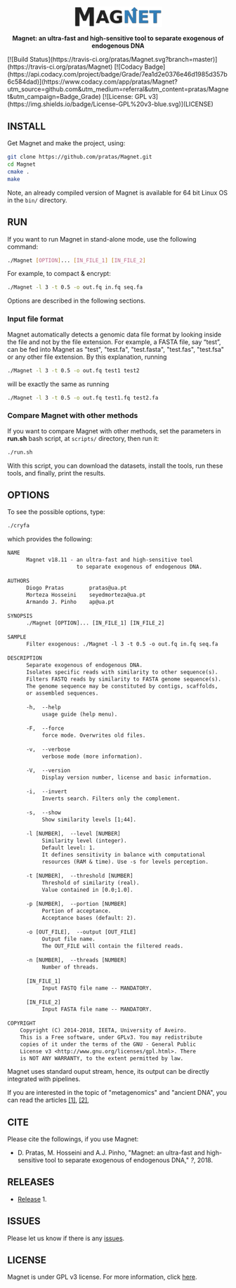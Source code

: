 <p align="center">
<img src="imgs/logo.png" alt="Magnet" width="200" border="0" /></p>
<b><p align="center">Magnet: an ultra-fast and high-sensitive tool to separate exogenous of endogenous DNA</p></b>
[![Build Status](https://travis-ci.org/pratas/Magnet.svg?branch=master)](https://travis-ci.org/pratas/Magnet)
[![Codacy Badge](https://api.codacy.com/project/badge/Grade/7ea1d2e0376e46d1985d357b6c584dad)](https://www.codacy.com/app/pratas/Magnet?utm_source=github.com&amp;utm_medium=referral&amp;utm_content=pratas/Magnet&amp;utm_campaign=Badge_Grade)
[![License: GPL v3](https://img.shields.io/badge/License-GPL%20v3-blue.svg)](LICENSE)

## INSTALL
Get Magnet and make the project, using:
```bash
git clone https://github.com/pratas/Magnet.git
cd Magnet
cmake .
make
```
Note, an already compiled version of Magnet is available for 64 bit Linux OS in
the `bin/` directory.


## RUN
If you want to run Magnet in stand-alone mode, use the following command:
```bash
./Magnet [OPTION]... [IN_FILE_1] [IN_FILE_2]
```
For example, to compact & encrypt:
```bash
./Magnet -l 3 -t 0.5 -o out.fq in.fq seq.fa
```
Options are described in the following sections.

### Input file format
Magnet automatically detects a genomic data file format by looking inside the
file and not by the file extension. For example, a FASTA file, say “test”, can
be fed into Magnet as "test", "test.fa", "test.fasta", "test.fas", "test.fsa" or
any other file extension. By this explanation, running
```bash
./Magnet -l 3 -t 0.5 -o out.fq test1 test2
```
will be exactly the same as running
```bash
./Magnet -l 3 -t 0.5 -o out.fq test1.fq test2.fa
```

### Compare Magnet with other methods
If you want to compare Magnet with other methods, set the parameters in 
**run.sh** bash script, at `scripts/` directory, then run it:
```bash
./run.sh
```
With this script, you can download the datasets, install the tools, run these tools, and finally, print the results.


## OPTIONS
To see the possible options, type:
```bash
./cryfa
```

which provides the following:
```
NAME                                                                     
      Magnet v18.11 - an ultra-fast and high-sensitive tool              
                      to separate exogenous of endogenous DNA.           
                                                                         
AUTHORS                                                                  
      Diogo Pratas        pratas@ua.pt                                   
      Morteza Hosseini    seyedmorteza@ua.pt                             
      Armando J. Pinho    ap@ua.pt                                       
                                                                         
SYNOPSIS                                                                 
      ./Magnet [OPTION]... [IN_FILE_1] [IN_FILE_2]                       
                                                                         
SAMPLE                                                                   
      Filter exogenous: ./Magnet -l 3 -t 0.5 -o out.fq in.fq seq.fa      
                                                                         
DESCRIPTION                                                              
      Separate exogenous of endogenous DNA.                              
      Isolates specific reads with similarity to other sequence(s).      
      Filters FASTQ reads by similarity to FASTA genome sequence(s).     
      The genome sequence may be constituted by contigs, scaffolds,      
      or assembled sequences.                                            
                                                                         
      -h,  --help                                                        
           usage guide (help menu).                                      
                                                                         
      -F,  --force                                                       
           force mode. Overwrites old files.                             
                                                                         
      -v,  --verbose                                                     
           verbose mode (more information).                              
                                                                         
      -V,  --version                                                     
           Display version number, license and basic information.        

      -i,  --invert
           Inverts search. Filters only the complement.

      -s,  --show                                                        
           Show similarity levels [1;44].                               
                                                                         
      -l [NUMBER],  --level [NUMBER]                                     
           Similarity level (integer).                                   
           Default level: 1.                                            
           It defines sensitivity in balance with computational          
           resources (RAM & time). Use -s for levels perception.         
                                                                         
      -t [NUMBER],  --threshold [NUMBER]                                 
           Threshold of similarity (real).                               
           Value contained in [0.0;1.0].                                 
                                                                         
      -p [NUMBER],  --portion [NUMBER]                                   
           Portion of acceptance.                                        
           Acceptance bases (default: 2).                               
                                                                         
      -o [OUT_FILE],  --output [OUT_FILE]                                
           Output file name.                                             
           The OUT_FILE will contain the filtered reads.                 
                                                                         
      -n [NUMBER],  --threads [NUMBER]                                   
           Number of threads.                                            
                                                                         
      [IN_FILE_1]                                                        
           Input FASTQ file name -- MANDATORY.                           
                                                                         
      [IN_FILE_2]                                                        
           Input FASTA file name -- MANDATORY.                           
                                                                         
COPYRIGHT                                                                
    Copyright (C) 2014-2018, IEETA, University of Aveiro.                
    This is a Free software, under GPLv3. You may redistribute           
    copies of it under the terms of the GNU - General Public             
    License v3 <http://www.gnu.org/licenses/gpl.html>. There             
    is NOT ANY WARRANTY, to the extent permitted by law.  
```
Magnet uses standard ouput stream, hence, its output can be directly integrated
with pipelines.

If you are interested in the topic of "metagenomics" and "ancient DNA", you can read the 
articles [[1]](https://en.wikipedia.org/wiki/Metagenomics),
[[2]](https://en.wikipedia.org/wiki/Ancient_DNA),


## CITE
Please cite the followings, if you use Magnet: 
* D. Pratas, M. Hosseini and A.J. Pinho, "Magnet: an ultra-fast and high-sensitive tool to separate exogenous of endogenous DNA,"
*?*, 2018.


## RELEASES
* [Release](https://github.com/pratas/magnet/releases) 1.


## ISSUES
Please let us know if there is any 
[issues](https://github.com/pratas/magnet/issues).


## LICENSE
Magnet is under GPL v3 license. For more information, click 
[here](http://www.gnu.org/licenses/gpl-3.0.html).
